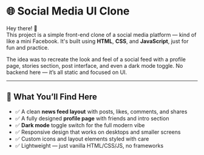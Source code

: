 # 🌐 Social Media UI Clone

Hey there! 👋  
This project is a simple front-end clone of a social media platform — kind of like a mini Facebook. It's built using **HTML**, **CSS**, and **JavaScript**, just for fun and practice.

The idea was to recreate the look and feel of a social feed with a profile page, stories section, post interface, and even a dark mode toggle. No backend here — it’s all static and focused on UI.

---

## 🚀 What You’ll Find Here

- ✅ A clean **news feed layout** with posts, likes, comments, and shares  
- ✅ A fully designed **profile page** with friends and intro section  
- ✅ **Dark mode** toggle switch for the full modern vibe  
- ✅ Responsive design that works on desktops and smaller screens  
- ✅ Custom icons and layout elements styled with care  
- ✅ Lightweight — just vanilla HTML/CSS/JS, no frameworks

